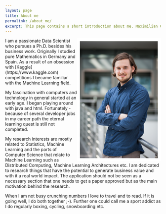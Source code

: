 ```yaml
---
layout: page
title: About me
permalink: /about_me/
excerpt: This page contains a short introduction about me, Maximilian Christ.
---
```


<img alt="Picture of Maximilian Christ" src="/images/maximilian_christ_full.png" style="float:right;width:50%;border:10px solid white">
I am a passionate Data Scientist who pursues a Ph.D. besides his business work.
Originally I studied pure Mathematics in Germany and Spain.
As a result of an obsession with [Kaggle](https://www.kaggle.com) competitions I became familiar with the Machine Learning field.

My fascination with computers and technology in general started at an early age.
I began playing around with java and html.
Fortunately - because of several developer jobs in my career path the eternal learning quest is still not completed.

My research interests are mostly related to Statistics, Machine Learning and the parts of Computer Science that relate to Machine Learning such as Distributed Computing, Machine Learning Architectures etc.
I am dedicated to research things that have the potential to generate business value and with it a real world impact.
The application should not be seen as a necessary section that one needs to get a paper approved but as the main motivation behind the research.

When I am not busy crunching numbers I love to travel and to read.
If it is going well, I do both together ;-).
Further one could call me a sport addict as I do regularly boxing, cycling, snowboarding etc.
